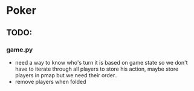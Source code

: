 # Poker

## TODO:
### game.py
 - need a way to know who's turn it is based on game state so we don't have to iterate through all players to store his action, maybe store players in pmap but we need their order..
 - remove players when folded

